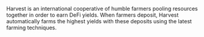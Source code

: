 Harvest is an international cooperative of humble farmers pooling resources together in order to earn DeFi yields. When farmers deposit, Harvest automatically farms the highest yields with these deposits using the latest farming techniques.
